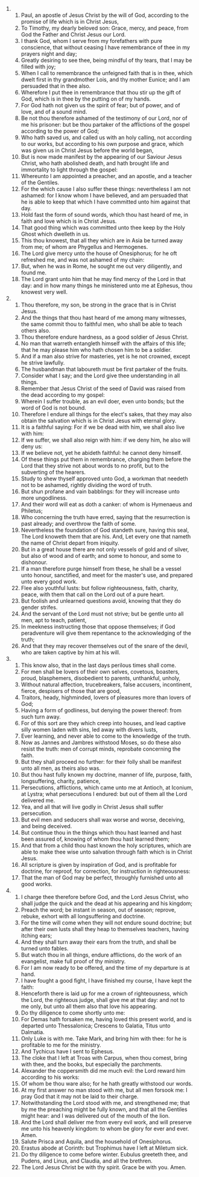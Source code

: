 <ol>
  <li>
    <ol>
      <li>Paul, an apostle of Jesus Christ by the will of God, according to the promise of life which is in Christ Jesus,</li>
      <li>To Timothy, my dearly beloved son: Grace, mercy, and peace, from God the Father and Christ Jesus our Lord.</li>
      <li>I thank God, whom I serve from my forefathers with pure conscience, that without ceasing I have remembrance of thee in my prayers night and day;</li>
      <li>Greatly desiring to see thee, being mindful of thy tears, that I may be filled with joy;</li>
      <li>When I call to remembrance the unfeigned faith that is in thee, which dwelt first in thy grandmother Lois, and thy mother Eunice; and I am persuaded that in thee also.</li>
      <li>Wherefore I put thee in remembrance that thou stir up the gift of God, which is in thee by the putting on of my hands.</li>
      <li>For God hath not given us the spirit of fear; but of power, and of love, and of a sound mind.</li>
      <li>Be not thou therefore ashamed of the testimony of our Lord, nor of me his prisoner: but be thou partaker of the afflictions of the gospel according to the power of God;</li>
      <li>Who hath saved us, and called us with an holy calling, not according to our works, but according to his own purpose and grace, which was given us in Christ Jesus before the world began,</li>
      <li>But is now made manifest by the appearing of our Saviour Jesus Christ, who hath abolished death, and hath brought life and immortality to light through the gospel:</li>
      <li>Whereunto I am appointed a preacher, and an apostle, and a teacher of the Gentiles.</li>
      <li>For the which cause I also suffer these things: nevertheless I am not ashamed: for I know whom I have believed, and am persuaded that he is able to keep that which I have committed unto him against that day.</li>
      <li>Hold fast the form of sound words, which thou hast heard of me, in faith and love which is in Christ Jesus.</li>
      <li>That good thing which was committed unto thee keep by the Holy Ghost which dwelleth in us.</li>
      <li>This thou knowest, that all they which are in Asia be turned away from me; of whom are Phygellus and Hermogenes.</li>
      <li>The Lord give mercy unto the house of Onesiphorus; for he oft refreshed me, and was not ashamed of my chain:</li>
      <li>But, when he was in Rome, he sought me out very diligently, and found me.</li>
      <li>The Lord grant unto him that he may find mercy of the Lord in that day: and in how many things he ministered unto me at Ephesus, thou knowest very well.</li>
    </ol>
  </li>
  <li>
    <ol>
      <li>Thou therefore, my son, be strong in the grace that is in Christ Jesus.</li>
      <li>And the things that thou hast heard of me among many witnesses, the same commit thou to faithful men, who shall be able to teach others also.</li>
      <li>Thou therefore endure hardness, as a good soldier of Jesus Christ.</li>
      <li>No man that warreth entangleth himself with the affairs of this life; that he may please him who hath chosen him to be a soldier.</li>
      <li>And if a man also strive for masteries, yet is he not crowned, except he strive lawfully.</li>
      <li>The husbandman that laboureth must be first partaker of the fruits.</li>
      <li>Consider what I say; and the Lord give thee understanding in all things.</li>
      <li>Remember that Jesus Christ of the seed of David was raised from the dead according to my gospel:</li>
      <li>Wherein I suffer trouble, as an evil doer, even unto bonds; but the word of God is not bound.</li>
      <li>Therefore I endure all things for the elect's sakes, that they may also obtain the salvation which is in Christ Jesus with eternal glory.</li>
      <li>It is a faithful saying: For if we be dead with him, we shall also live with him:</li>
      <li>If we suffer, we shall also reign with him: if we deny him, he also will deny us:</li>
      <li>If we believe not, yet he abideth faithful: he cannot deny himself.</li>
      <li>Of these things put them in remembrance, charging them before the Lord that they strive not about words to no profit, but to the subverting of the hearers.</li>
      <li>Study to shew thyself approved unto God, a workman that needeth not to be ashamed, rightly dividing the word of truth.</li>
      <li>But shun profane and vain babblings: for they will increase unto more ungodliness.</li>
      <li>And their word will eat as doth a canker: of whom is Hymenaeus and Philetus;</li>
      <li>Who concerning the truth have erred, saying that the resurrection is past already; and overthrow the faith of some.</li>
      <li>Nevertheless the foundation of God standeth sure, having this seal, The Lord knoweth them that are his. And, Let every one that nameth the name of Christ depart from iniquity.</li>
      <li>But in a great house there are not only vessels of gold and of silver, but also of wood and of earth; and some to honour, and some to dishonour.</li>
      <li>If a man therefore purge himself from these, he shall be a vessel unto honour, sanctified, and meet for the master's use, and prepared unto every good work.</li>
      <li>Flee also youthful lusts: but follow righteousness, faith, charity, peace, with them that call on the Lord out of a pure heart.</li>
      <li>But foolish and unlearned questions avoid, knowing that they do gender strifes.</li>
      <li>And the servant of the Lord must not strive; but be gentle unto all men, apt to teach, patient,</li>
      <li>In meekness instructing those that oppose themselves; if God peradventure will give them repentance to the acknowledging of the truth;</li>
      <li>And that they may recover themselves out of the snare of the devil, who are taken captive by him at his will.</li>
    </ol>
  </li>
  <li>
    <ol>
      <li>This know also, that in the last days perilous times shall come.</li>
      <li>For men shall be lovers of their own selves, covetous, boasters, proud, blasphemers, disobedient to parents, unthankful, unholy,</li>
      <li>Without natural affection, trucebreakers, false accusers, incontinent, fierce, despisers of those that are good,</li>
      <li>Traitors, heady, highminded, lovers of pleasures more than lovers of God;</li>
      <li>Having a form of godliness, but denying the power thereof: from such turn away.</li>
      <li>For of this sort are they which creep into houses, and lead captive silly women laden with sins, led away with divers lusts,</li>
      <li>Ever learning, and never able to come to the knowledge of the truth.</li>
      <li>Now as Jannes and Jambres withstood Moses, so do these also resist the truth: men of corrupt minds, reprobate concerning the faith.</li>
      <li>But they shall proceed no further: for their folly shall be manifest unto all men, as theirs also was.</li>
      <li>But thou hast fully known my doctrine, manner of life, purpose, faith, longsuffering, charity, patience,</li>
      <li>Persecutions, afflictions, which came unto me at Antioch, at Iconium, at Lystra; what persecutions I endured: but out of them all the Lord delivered me.</li>
      <li>Yea, and all that will live godly in Christ Jesus shall suffer persecution.</li>
      <li>But evil men and seducers shall wax worse and worse, deceiving, and being deceived.</li>
      <li>But continue thou in the things which thou hast learned and hast been assured of, knowing of whom thou hast learned them;</li>
      <li>And that from a child thou hast known the holy scriptures, which are able to make thee wise unto salvation through faith which is in Christ Jesus.</li>
      <li>All scripture is given by inspiration of God, and is profitable for doctrine, for reproof, for correction, for instruction in righteousness:</li>
      <li>That the man of God may be perfect, throughly furnished unto all good works.</li>
    </ol>
  </li>
  <li>
    <ol>
      <li>I charge thee therefore before God, and the Lord Jesus Christ, who shall judge the quick and the dead at his appearing and his kingdom;</li>
      <li>Preach the word; be instant in season, out of season; reprove, rebuke, exhort with all longsuffering and doctrine.</li>
      <li>For the time will come when they will not endure sound doctrine; but after their own lusts shall they heap to themselves teachers, having itching ears;</li>
      <li>And they shall turn away their ears from the truth, and shall be turned unto fables.</li>
      <li>But watch thou in all things, endure afflictions, do the work of an evangelist, make full proof of thy ministry.</li>
      <li>For I am now ready to be offered, and the time of my departure is at hand.</li>
      <li>I have fought a good fight, I have finished my course, I have kept the faith:</li>
      <li>Henceforth there is laid up for me a crown of righteousness, which the Lord, the righteous judge, shall give me at that day: and not to me only, but unto all them also that love his appearing.</li>
      <li>Do thy diligence to come shortly unto me:</li>
      <li>For Demas hath forsaken me, having loved this present world, and is departed unto Thessalonica; Crescens to Galatia, Titus unto Dalmatia.</li>
      <li>Only Luke is with me. Take Mark, and bring him with thee: for he is profitable to me for the ministry.</li>
      <li>And Tychicus have I sent to Ephesus.</li>
      <li>The cloke that I left at Troas with Carpus, when thou comest, bring with thee, and the books, but especially the parchments.</li>
      <li>Alexander the coppersmith did me much evil: the Lord reward him according to his works:</li>
      <li>Of whom be thou ware also; for he hath greatly withstood our words.</li>
      <li>At my first answer no man stood with me, but all men forsook me: I pray God that it may not be laid to their charge.</li>
      <li>Notwithstanding the Lord stood with me, and strengthened me; that by me the preaching might be fully known, and that all the Gentiles might hear: and I was delivered out of the mouth of the lion.</li>
      <li>And the Lord shall deliver me from every evil work, and will preserve me unto his heavenly kingdom: to whom be glory for ever and ever. Amen.</li>
      <li>Salute Prisca and Aquila, and the household of Onesiphorus.</li>
      <li>Erastus abode at Corinth: but Trophimus have I left at Miletum sick.</li>
      <li>Do thy diligence to come before winter. Eubulus greeteth thee, and Pudens, and Linus, and Claudia, and all the brethren.</li>
      <li>The Lord Jesus Christ be with thy spirit. Grace be with you. Amen.</li>
    </ol>
  </li>
</ol>